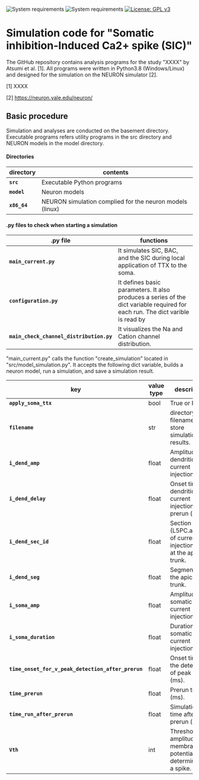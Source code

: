 ![System requirements](https://img.shields.io/badge/python-3.8-red.svg)
![System requirements](https://img.shields.io/badge/platform-win%2064,%20linux%2064-green.svg)
[![License: GPL v3](https://img.shields.io/badge/license-GPLv3-blue.svg)](https://www.gnu.org/licenses/gpl-3.0)

# Simulation code for "Somatic inhibition-Induced Ca2+ spike (SIC)"

The GitHub repository contains analysis programs for the study "XXXX" by Atsumi et al. [1].
All programs were written in Python3.8 (Windows/Linux) and designed for the simulation on the NEURON simulator [2].

[1] XXXX

[2] https://neuron.yale.edu/neuron/

## Basic procedure

Simulation and analyses are conducted on the basement directory. Executable programs refers utility programs in the src directory and NEURON models in the model directory.

#### Directories
| directory | contents |
| -------- | -------- |
| **`src`** |Executable Python programs |
| **`model`**| Neuron models |
| **`x86_64`**| NEURON simulation complied for the neuron models (linux) |

#### .py files to check when starting a simulation

| .py file | functions |
| -------- | -------- |
| **`main_current.py`** | It simulates SIC, BAC, and the SIC during local application of TTX to the soma. |
| **`configuration.py`** | It defines basic parameters. It also produces a series of the dict variable required for each run. The dict varible is read by  |
| **`main_check_channel_distribution.py`**| It visualizes the Na and Cation channel distribution. |

"main_current.py" calls the function "create_simulation" located in "src/model_simulation.py". It accepts the following dict variable, builds a neuron model, run a simulation, and save a simulation result.


| key | value type | description |
| -------- | -------- | -------- |
| **`apply_soma_ttx`** | bool | True or False. |
| **`filename`** | str | directory and filename to store simulation results. |
| **`i_dend_amp`** | float | Amplitude of dendritic current injection (nA). |
| **`i_dend_delay`** | float | Onset time of dendritic current injection after prerun (ms). |
| **`i_dend_sec_id`** | float | Section id (L5PC.apic[X]) of current injection site at the apical trunk. |
| **`i_dend_seg`** | float | Segment of the apical trunk. |
| **`i_soma_amp`** | float | Amplitude of somatic current injection (nA). |
| **`i_soma_duration`** | float | Duration of somatic current injection (nA). |
| **`time_onset_for_v_peak_detection_after_prerun`** | float | Onset time for the detection of peak v (ms). |
| **`time_prerun`** | float | Prerun time (ms). |
| **`time_run_after_prerun`** | float | Simulation time after the prerun (ms). |
| **`Vth`** | int | Threshold amplitude of membrane potential to determine it as a spike. |


